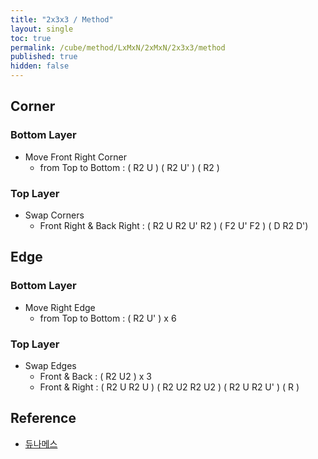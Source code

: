 ```yaml
---
title: "2x3x3 / Method"
layout: single
toc: true
permalink: /cube/method/LxMxN/2xMxN/2x3x3/method
published: true
hidden: false
---
```


<head>
  <base target="_blank">
</head>



## Corner

### Bottom Layer

- Move Front Right Corner
  - from Top to Bottom : ( R2 U ) ( R2 U' ) ( R2 )

### Top Layer

- Swap Corners
  - Front Right & Back Right : ( R2 U R2 U' R2 ) ( F2 U' F2 ) ( D R2 D')



## Edge

### Bottom Layer

- Move Right Edge
  - from Top to Bottom : ( R2 U' ) x 6

### Top Layer

- Swap Edges
  - Front & Back : ( R2 U2 ) x 3
  - Front & Right : ( R2 U R2 U ) ( R2 U2 R2 U2 ) ( R2 U R2 U' ) ( R )



## Reference

- [듀나메스](https://youtu.be/1mI0hufDqzU)